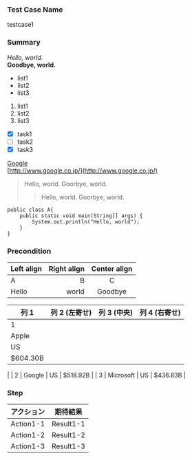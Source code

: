 ### Test Case Name
testcase1

### Summary
*Hello, world.*  
**Goodbye, world.** 

- list1
- list2
- list3 

1. list1
2. list2
3. list3 

* [x] task1
* [ ] task2
* [x] task3

[Google](http://www.google.co.jp/)  
[http://www.google.co.jp/](http://www.google.co.jp/)

> Hello, world. 
> Goorbye, world.  
> > Hello, world. 
> > Goorbye, world.  

```
public class A{  
	public static void main(String[] args) {  
		System.out.println("Hello, world");  
	}  
}
```



### Precondition

| Left align | Right align | Center align | 
|:-----------|------------:|:------------:| 
| A | B | C | 
| Hello | world | Goodbye | 


| 列 1 | 列 2 (左寄せ) | 列 3 (中央) | 列 4 (右寄せ) |
|------|:--------------|:-----------:|--------------:|
| 1 
| Apple 
| US 
| $604.30B 
| 
| 2 
| Google 
| US 
| $518.92B 
| 
| 3 
| Microsoft 
| US 
| $436.83B 
| 


### Step
| アクション | 期待結果 |
|---|---|
| Action1-1 | Result1-1 |
| Action1-2 | Result1-2 |
| Action1-3 | Result1-3 |



